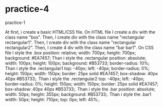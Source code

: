# practice-4
 practice-1

At first, i create a basic HTML/CSS file.
On HTML file 
I create a div with the class name "box".
Then, I create div with the class name "rectangular rectangular1".
Then, I create div with the class name "rectangular rectangular2".
Then, I create 4 div with the class name "bar bar1".
On CSS file
I style the .box
    position: relative;
    width: 700px;
    height: 700px;
    background: #EA7457;
Than i style the .rectangular
    position: absolute;
    width: 100px;
    height: 100px;
    background: #B53733;
    border-radius: 10%;
Than i style the .rectangular1
    top: -40px;
    left: -40px;
    border-radius: 0%;
    height: 150px;
    width: 150px;
    border: 25px solid #EA7457;
    box-shadow: 40px 40px #B53733;.
Than i style the .rectangular2
    top: -40px;
    left: -40px;
    border-radius: 0%;
    height: 150px;
    width: 150px;
    border: 25px solid #EA7457;
    box-shadow: 40px 40px #B53733;.
Than i style the .bar
    position: absolute;
    width: 50px;
    height: 355px;
    background: #B53733;.
Than i style the .bar1
    width: 50px;
    height: 710px;
    top: 0px;
    left: 45%;.

